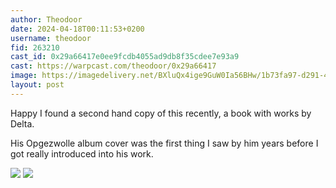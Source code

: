 ```yaml
---
author: Theodoor
date: 2024-04-18T00:11:53+0200
username: theodoor
fid: 263210
cast_id: 0x29a66417e0ee9fcdb4055ad9db8f35cdee7e93a9
cast: https://warpcast.com/theodoor/0x29a66417
image: https://imagedelivery.net/BXluQx4ige9GuW0Ia56BHw/1b73fa97-d291-4fbc-929d-948b93f3ac00/original
layout: post
---
```

Happy I found a second hand copy of this recently, a book with works by Delta.  
  
His Opgezwolle album cover was the first thing I saw by him years before I got really introduced into his work.  

![](https://imagedelivery.net/BXluQx4ige9GuW0Ia56BHw/1b73fa97-d291-4fbc-929d-948b93f3ac00/original)
![](https://imagedelivery.net/BXluQx4ige9GuW0Ia56BHw/908db5eb-e8f7-49d4-d819-fb86e63c1a00/original)